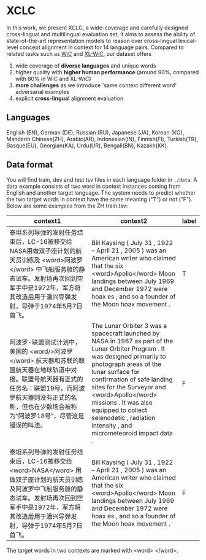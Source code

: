 # XCLC

In this work, we present XCLC, a wide-coverage and carefully designed cross-lingual and multilingual evaluation set; it aims to assess the ability of state-of-the-art representation models to reason over cross-lingual lexical-level concept alignment in context for 14 language pairs. Compared to related tasks such as [WiC](https://pilehvar.github.io/wic/) and [XL-WiC](https://pilehvar.github.io/xlwic/), our dataset offers

1. wide coverage of **diverse languages** and unique words
2. higher quality with **higher human performance** (around 90\%, compared with 80\% in WiC and XL-WiC)
3. **more challenges** as we introduce 'same context different word' adversarial examples
4. explicit **cross-lingual** alignment evaluation

## Languages

English (EN), German (DE), Russian (RU), Japanese (JA), Korean (KO), Mandarin Chinese(ZH), Arabic(AR), Indonesian(IN), Finnish(FI), Turkish(TR), Basque(EU), Georgian(KA), Urdu(UR), Bengali(BN), Kazakh(KK).

## Data format
You will find train, dev and test tsv files in each language folder in `./data`. A data example consists of two word in context instances coming from English and another target language. The system needs to predict whether the two target words in context have the same meaning ("T") or not ("F"). Below are some examples from the ZH train.tsv:

| context1 | context2 | label  |
|---|---|---|
| 泰坦系列导弹的发射任务结束后，LC-16被移交给NASA用做双子座计划的航天员训练及  \<word\>阿波罗\</word\> 中飞船服务舱的静态试车。发射场再次回到空军手中是1972年，军方将其改造后用于潘兴导弹发射，导弹于1974年5月7日首飞。|  Bill Kaysing ( July 31 , 1922 – April 21 , 2005 ) was an American writer who claimed that the six  \<word\>Apollo\</word\> Moon landings between July 1969 and December 1972 were hoax es , and so a founder of the Moon hoax movement .   |     T
| 阿波罗-联盟测试计划中，美国的  \<word/\>阿波罗\</word\> 航天器和苏联的联盟航天器在地球轨道中对接。联盟号航天器有正式的任务名：联盟19号，而阿波罗航天器则没有正式的名称，但也在少数场合被称为“阿波罗18号”，尽管这是错误的叫法。  |  The Lunar Orbiter 3 was a spacecraft launched by NASA in 1967 as part of the Lunar Orbiter Program . It was designed primarily to photograph areas of the lunar surface for confirmation of safe landing sites for the Surveyor and  \<word\>Apollo\</word\> missions . It was also equipped to collect selenodetic , radiation intensity , and micrometeoroid impact data . | F  |
|泰坦系列导弹的发射任务结束后，LC-16被移交给  \<word\>NASA\</word\> 用做双子座计划的航天员训练及阿波罗中飞船服务舱的静态试车。发射场再次回到空军手中是1972年，军方将其改造后用于潘兴导弹发射，导弹于1974年5月7日首飞。|  Bill Kaysing ( July 31 , 1922 – April 21 , 2005 ) was an American writer who claimed that the six  \<word\>Apollo\</word\> Moon landings between July 1969 and December 1972 were hoax es , and so a founder of the Moon hoax movement .   |     F|


The target words in two contexts are marked with \<word\> \</word\>. 

